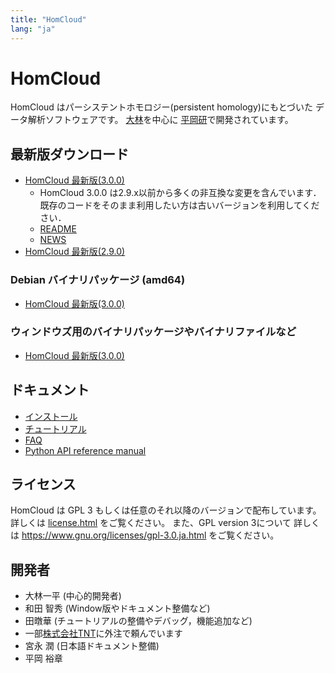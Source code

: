 ```yaml
---
title: "HomCloud"
lang: "ja"
---
```


# HomCloud

HomCloud はパーシステントホモロジー(persistent homology)にもとづいた
データ解析ソフトウェアです。
[大林](https://i-obayashi.info/)を中心に
[平岡研](https://aip.riken.jp/labs/generic_tech/topology_data_anl/?lang=ja)で開発されています。

## <a name="download"> 最新版ダウンロード

* [HomCloud 最新版(3.0.0)](download/homcloud-3.0.0.tar.gz)
  * HomCloud 3.0.0 は2.9.x以前から多くの非互換な変更を含んでいます．
    既存のコードをそのまま利用したい方は古いバージョンを利用してください．
  * [README](download/README)
  * [NEWS](download/NEWS)
* [HomCloud 最新版(2.9.0)](download/homcloud-2.9.0.tar.gz)

### Debian バイナリパッケージ (amd64)

* [HomCloud 最新版(3.0.0)](download/homcloud-3.0.0-debfiles.tar.gz)

### ウィンドウズ用のバイナリパッケージやバイナリファイルなど

* [HomCloud 最新版(3.0.0)](download/win/homcloud-3.0.0-cp37-cp37m-win_amd64.whl)
<!-- * [ripserのバイナリ](download/win/ripser-0.4.1-cp37-cp37m-win_amd64.whl) -->
<!-- * [cgalとdipha](download/win/winbinaries-20191101.zip) -->

## ドキュメント

* [インストール](install-guide/index.html)
* [チュートリアル](basic-usage.html)
* [FAQ](faq.html)
* [Python API reference manual](python-api/)

## ライセンス

HomCloud は GPL 3 もしくは任意のそれ以降のバージョンで配布しています。
詳しくは [license.html](license.html) をご覧ください。
また、GPL version 3について
詳しくは <https://www.gnu.org/licenses/gpl-3.0.ja.html>
をご覧ください。

## 開発者

* 大林一平 (中心的開発者)
* 和田 智秀 (Window版やドキュメント整備など)
* 田暾華 (チュートリアルの整備やデバッグ，機能追加など)
* 一部[株式会社TNT](http://www.trans-nt.com/)に外注で頼んでいます
* 宮永 潤 (日本語ドキュメント整備)
* 平岡 裕章
